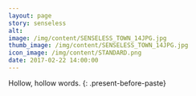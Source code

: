 ```yaml
---
layout: page
story: senseless
alt:
image: /img/content/SENSELESS_TOWN_14JPG.jpg
thumb_image: /img/content/SENSELESS_TOWN_14JPG.jpg
icon_image: /img/content/STANDARD.png
date: 2017-02-22 14:00:00
---
```



Hollow, hollow words.
{: .present-before-paste}